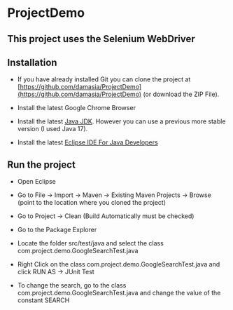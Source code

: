 # ProjectDemo 
## This project uses the Selenium WebDriver

## Installation
* If you have already installed Git you can clone the project at [https://github.com/damasia/ProjectDemo](https://github.com/damasia/ProjectDemo) (or download the ZIP File).

* Install the latest Google Chrome Browser

* Install the latest [Java JDK](https://www.oracle.com/java/technologies/downloads/). However you can use a previous more stable version (I used Java 17).

* Install the latest [Eclipse IDE For Java Developers](https://www.eclipse.org/downloads/packages/release/kepler/sr1/eclipse-ide-java-developers)

## Run the project

* Open Eclipse 

* Go to File -> Import -> Maven -> Existing Maven Projects -> Browse (point to the location where you cloned the project)

* Go to Project -> Clean (Build Automatically must be checked)

* Go to the Package Explorer

* Locate the folder src/test/java and select the class com.project.demo.GoogleSearchTest.java

* Right Click on the class com.project.demo.GoogleSearchTest.java and click RUN AS -> JUnit Test

* To change the search, go to the class com.project.demo.GoogleSearchTest.java and change the value of the constant SEARCH

